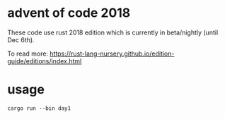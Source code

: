 # advent of code 2018

These code use rust 2018 edition which is currently in beta/nightly (until Dec 6th).

To read more: https://rust-lang-nursery.github.io/edition-guide/editions/index.html

# usage

    cargo run --bin day1


